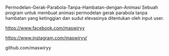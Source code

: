 Permodelan-Gerak-Parabola-Tanpa-Hambatan-dengan-Animasi
Sebuah program untuk membuat animasi permodelan gerak parabola tanpa hambatan yang ketinggian dan sudut elevasinya ditentukan oleh input user.

https://www.facebook.com/maswiryy

https://www.instagram.com/maswiryy/

github.com/maswiryy
